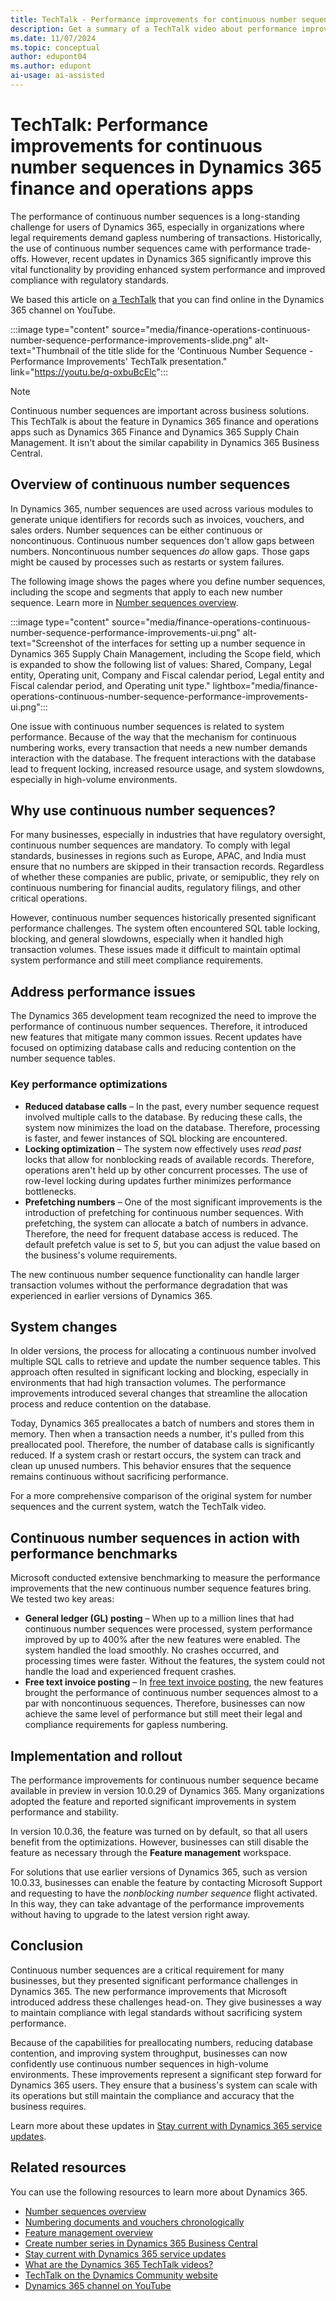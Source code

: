 ```yaml
---
title: TechTalk - Performance improvements for continuous number sequences in Dynamics 365 finance and operations apps
description: Get a summary of a TechTalk video about performance improvements for the continuous number sequence capability in Dynamics 365 finance and operations apps.
ms.date: 11/07/2024
ms.topic: conceptual
author: edupont04
ms.author: edupont
ai-usage: ai-assisted
---
```


# TechTalk: Performance improvements for continuous number sequences in Dynamics 365 finance and operations apps

The performance of continuous number sequences is a long-standing challenge for users of Dynamics 365, especially in organizations where legal requirements demand gapless numbering of transactions. Historically, the use of continuous number sequences came with performance trade-offs. However, recent updates in Dynamics 365 significantly improve this vital functionality by providing enhanced system performance and improved compliance with regulatory standards.

We based this article on [a TechTalk](https://youtu.be/q-oxbuBcElc) that you can find online in the Dynamics 365 channel on YouTube.

:::image type="content" source="media/finance-operations-continuous-number-sequence-performance-improvements-slide.png" alt-text="Thumbnail of the title slide for the 'Continuous Number Sequence - Performance Improvements' TechTalk presentation." link="https://youtu.be/q-oxbuBcElc":::

> [!NOTE]
> Continuous number sequences are important across business solutions. This TechTalk is about the feature in Dynamics 365 finance and operations apps such as Dynamics 365 Finance and Dynamics 365 Supply Chain Management. It isn't about the similar capability in Dynamics 365 Business Central.

## Overview of continuous number sequences

In Dynamics 365, number sequences are used across various modules to generate unique identifiers for records such as invoices, vouchers, and sales orders. Number sequences can be either continuous or noncontinuous. Continuous number sequences don't allow gaps between numbers. Noncontinuous number sequences *do* allow gaps. Those gaps might be caused by processes such as restarts or system failures.

The following image shows the pages where you define number sequences, including the scope and segments that apply to each new number sequence. Learn more in [Number sequences overview](/dynamics365/fin-ops-core/fin-ops/organization-administration/number-sequence-overview?context=%2Fdynamics365%2Fcontext%2Ffinance).

:::image type="content" source="media/finance-operations-continuous-number-sequence-performance-improvements-ui.png" alt-text="Screenshot of the interfaces for setting up a number sequence in Dynamics 365 Supply Chain Management, including the Scope field, which is expanded to show the following list of values: Shared, Company, Legal entity, Operating unit, Company and Fiscal calendar period, Legal entity and Fiscal calendar period, and Operating unit type." lightbox="media/finance-operations-continuous-number-sequence-performance-improvements-ui.png":::

One issue with continuous number sequences is related to system performance. Because of the way that the mechanism for continuous numbering works, every transaction that needs a new number demands interaction with the database. The frequent interactions with the database lead to frequent locking, increased resource usage, and system slowdowns, especially in high-volume environments.

## Why use continuous number sequences?

For many businesses, especially in industries that have regulatory oversight, continuous number sequences are mandatory. To comply with legal standards, businesses in regions such as Europe, APAC, and India must ensure that no numbers are skipped in their transaction records. Regardless of whether these companies are public, private, or semipublic, they rely on continuous numbering for financial audits, regulatory filings, and other critical operations.

However, continuous number sequences historically presented significant performance challenges. The system often encountered SQL table locking, blocking, and general slowdowns, especially when it handled high transaction volumes. These issues made it difficult to maintain optimal system performance and still meet compliance requirements.

## Address performance issues

The Dynamics 365 development team recognized the need to improve the performance of continuous number sequences. Therefore, it introduced new features that mitigate many common issues. Recent updates have focused on optimizing database calls and reducing contention on the number sequence tables.

### Key performance optimizations

- **Reduced database calls** – In the past, every number sequence request involved multiple calls to the database. By reducing these calls, the system now minimizes the load on the database. Therefore, processing is faster, and fewer instances of SQL blocking are encountered.
- **Locking optimization** – The system now effectively uses *read past* locks that allow for nonblocking reads of available records. Therefore, operations aren't held up by other concurrent processes. The use of row-level locking during updates further minimizes performance bottlenecks.
- **Prefetching numbers** – One of the most significant improvements is the introduction of prefetching for continuous number sequences. With prefetching, the system can allocate a batch of numbers in advance. Therefore, the need for frequent database access is reduced. The default prefetch value is set to *5*, but you can adjust the value based on the business's volume requirements.

The new continuous number sequence functionality can handle larger transaction volumes without the performance degradation that was experienced in earlier versions of Dynamics 365.

## System changes

In older versions, the process for allocating a continuous number involved multiple SQL calls to retrieve and update the number sequence tables. This approach often resulted in significant locking and blocking, especially in environments that had high transaction volumes. The performance improvements introduced several changes that streamline the allocation process and reduce contention on the database.

Today, Dynamics 365 preallocates a batch of numbers and stores them in memory. Then when a transaction needs a number, it's pulled from this preallocated pool. Therefore, the number of database calls is significantly reduced. If a system crash or restart occurs, the system can track and clean up unused numbers. This behavior ensures that the sequence remains continuous without sacrificing performance.

For a more comprehensive comparison of the original system for number sequences and the current system, watch the TechTalk video.

## Continuous number sequences in action with performance benchmarks

Microsoft conducted extensive benchmarking to measure the performance improvements that the new continuous number sequence features bring. We tested two key areas:

- **General ledger (GL) posting** – When up to a million lines that had continuous number sequences were processed, system performance improved by up to 400% after the new features were enabled. The system handled the load smoothly. No crashes occurred, and processing times were faster. Without the features, the system could not handle the load and experienced frequent crashes.
- **Free text invoice posting** – In [free text invoice posting](/dynamics365/finance/accounts-receivable/free-text-invoice-optimization), the new features brought the performance of continuous number sequences almost to a par with noncontinuous sequences. Therefore, businesses can now achieve the same level of performance but still meet their legal and compliance requirements for gapless numbering.

## Implementation and rollout

The performance improvements for continuous number sequence became available in preview in version 10.0.29 of Dynamics 365. Many organizations adopted the feature and reported significant improvements in system performance and stability. <!--The feature is part of the general release in version 10.0.34, where it can be enabled through the **Feature management** workspace.-->

In version 10.0.36, the feature was turned on by default, so that all users benefit from the optimizations. However, businesses can still disable the feature as necessary through the **Feature management** workspace.

For solutions that use earlier versions of Dynamics 365, such as version 10.0.33, businesses can enable the feature by contacting Microsoft Support and requesting to have the *nonblocking number sequence* flight activated. In this way, they can take advantage of the performance improvements without having to upgrade to the latest version right away.

## Conclusion

Continuous number sequences are a critical requirement for many businesses, but they presented significant performance challenges in Dynamics 365. The new performance improvements that Microsoft introduced address these challenges head-on. They give businesses a way to maintain compliance with legal standards without sacrificing system performance.

Because of the capabilities for preallocating numbers, reducing database contention, and improving system throughput, businesses can now confidently use continuous number sequences in high-volume environments. These improvements represent a significant step forward for Dynamics 365 users. They ensure that a business's system can scale with its operations but still maintain the compliance and accuracy that the business requires.

Learn more about these updates in [Stay current with Dynamics 365 service updates](../implementation-guide/service-solution-service-updates.md).

## Related resources

You can use the following resources to learn more about Dynamics 365.

- [Number sequences overview](/dynamics365/fin-ops-core/fin-ops/organization-administration/number-sequence-overview?context=%2Fdynamics365%2Fcontext%2Ffinance)
- [Numbering documents and vouchers chronologically](/dynamics365/finance/accounts-receivable/chrono-numbers)
- [Feature management overview](/dynamics365/fin-ops-core/fin-ops/get-started/feature-management/feature-management-overview?context=%2Fdynamics365%2Fcontext%2Ffinance)
- [Create number series in Dynamics 365 Business Central](/dynamics365/business-central/ui-create-number-series)
- [Stay current with Dynamics 365 service updates](../implementation-guide/service-solution-service-updates.md)
- [What are the Dynamics 365 TechTalk videos?](../roles/techtalk-videos.md)
- [TechTalk on the Dynamics Community website](https://community.dynamics.com/videos/)
- [Dynamics 365 channel on YouTube](https://www.youtube.com/channel/UC5QxCcXhFFixs1nfmOpJlvQ)
